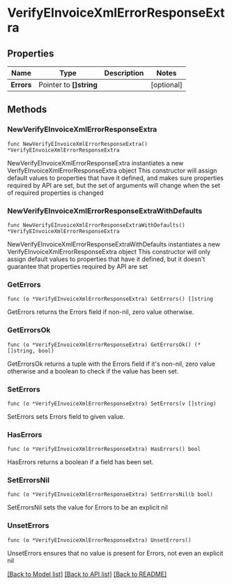 # VerifyEInvoiceXmlErrorResponseExtra

## Properties

Name | Type | Description | Notes
------------ | ------------- | ------------- | -------------
**Errors** | Pointer to **[]string** |  | [optional] 

## Methods

### NewVerifyEInvoiceXmlErrorResponseExtra

`func NewVerifyEInvoiceXmlErrorResponseExtra() *VerifyEInvoiceXmlErrorResponseExtra`

NewVerifyEInvoiceXmlErrorResponseExtra instantiates a new VerifyEInvoiceXmlErrorResponseExtra object
This constructor will assign default values to properties that have it defined,
and makes sure properties required by API are set, but the set of arguments
will change when the set of required properties is changed

### NewVerifyEInvoiceXmlErrorResponseExtraWithDefaults

`func NewVerifyEInvoiceXmlErrorResponseExtraWithDefaults() *VerifyEInvoiceXmlErrorResponseExtra`

NewVerifyEInvoiceXmlErrorResponseExtraWithDefaults instantiates a new VerifyEInvoiceXmlErrorResponseExtra object
This constructor will only assign default values to properties that have it defined,
but it doesn't guarantee that properties required by API are set

### GetErrors

`func (o *VerifyEInvoiceXmlErrorResponseExtra) GetErrors() []string`

GetErrors returns the Errors field if non-nil, zero value otherwise.

### GetErrorsOk

`func (o *VerifyEInvoiceXmlErrorResponseExtra) GetErrorsOk() (*[]string, bool)`

GetErrorsOk returns a tuple with the Errors field if it's non-nil, zero value otherwise
and a boolean to check if the value has been set.

### SetErrors

`func (o *VerifyEInvoiceXmlErrorResponseExtra) SetErrors(v []string)`

SetErrors sets Errors field to given value.

### HasErrors

`func (o *VerifyEInvoiceXmlErrorResponseExtra) HasErrors() bool`

HasErrors returns a boolean if a field has been set.

### SetErrorsNil

`func (o *VerifyEInvoiceXmlErrorResponseExtra) SetErrorsNil(b bool)`

 SetErrorsNil sets the value for Errors to be an explicit nil

### UnsetErrors
`func (o *VerifyEInvoiceXmlErrorResponseExtra) UnsetErrors()`

UnsetErrors ensures that no value is present for Errors, not even an explicit nil

[[Back to Model list]](../README.md#documentation-for-models) [[Back to API list]](../README.md#documentation-for-api-endpoints) [[Back to README]](../README.md)


